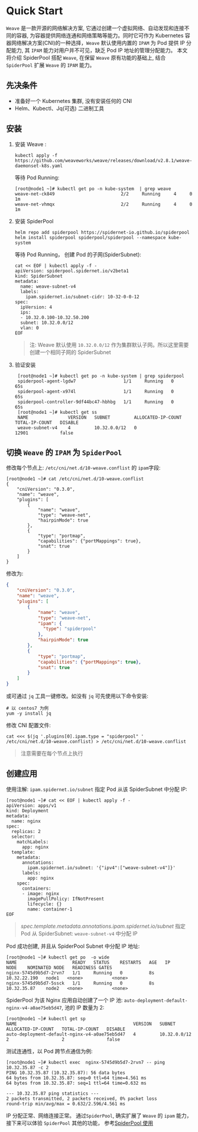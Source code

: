 # Quick Start

`Weave` 是一款开源的网络解决方案, 它通过创建一个虚拟网络、自动发现和连接不同的容器, 为容器提供网络连通和网络策略等能力。同时它可作为 Kubernetes 容器网络解决方案(CNI)的一种选择，`Weave` 默认使用内置的 `IPAM` 为 Pod 提供 IP 分配能力, 其 `IPAM` 能力对用户并不可见，缺乏 Pod IP 地址的管理分配能力。 本文将介绍 SpiderPool 搭配 `Weave`, 在保留 `Weave` 原有功能的基础上, 结合 `SpiderPool` 扩展 `Weave` 的 `IPAM` 能力。

## 先决条件

- 准备好一个 Kubernetes 集群, 没有安装任何的 CNI
- Helm、Kubectl、Jq(可选) 二进制工具

## 安装

1. 安装 Weave :

    ```shell
    kubectl apply -f  https://github.com/weaveworks/weave/releases/download/v2.8.1/weave-daemonset-k8s.yaml
    ```

    等待 Pod Running:

    ```shell
    [root@node1 ~]# kubectl get po -n kube-system  | grep weave
    weave-net-ck849                         2/2     Running     4     0   1m
    weave-net-vhmqx                         2/2     Running     4     0   1m
    ```

2. 安装 SpiderPool

    ```shell
    helm repo add spiderpool https://spidernet-io.github.io/spiderpool
    helm install spiderpool spiderpool/spiderpool --namespace kube-system 
    ```

    等待 Pod Running， 创建 Pod 的子网(SpiderSubnet):

     ```shell
     cat << EOF | kubectl apply -f -
     apiVersion: spiderpool.spidernet.io/v2beta1
     kind: SpiderSubnet
     metadata:
       name: weave-subnet-v4
       labels:  
         ipam.spidernet.io/subnet-cidr: 10-32-0-0-12
     spec:
       ipVersion: 4
       ips:
       - 10.32.0.100-10.32.50.200
       subnet: 10.32.0.0/12
       vlan: 0
     EOF
     ```

     > 注: Weave 默认使用 `10.32.0.0/12` 作为集群默认子网。所以这里需要创建一个相同子网的 SpiderSubnet

3. 验证安装

   ```shell
    [root@node1 ~]# kubectl get po -n kube-system | grep spiderpool
    spiderpool-agent-lgdw7                  1/1     Running   0          65s
    spiderpool-agent-x974l                  1/1     Running   0          65s
    spiderpool-controller-9df44bc47-hbhbg   1/1     Running   0          65s
    [root@node1 ~]# kubectl get ss
    NAME               VERSION   SUBNET         ALLOCATED-IP-COUNT   TOTAL-IP-COUNT   DISABLE
    weave-subnet-v4    4         10.32.0.0/12   0                    12901            false
   ```

## 切换 `Weave` 的 `IPAM` 为 `SpiderPool`

修改每个节点上: `/etc/cni/net.d/10-weave.conflist` 的 `ipam`字段:

  ```shell
  [root@node1 ~]# cat /etc/cni/net.d/10-weave.conflist
  {
      "cniVersion": "0.3.0",
      "name": "weave",
      "plugins": [
          {
              "name": "weave",
              "type": "weave-net",
              "hairpinMode": true
          },
          {
              "type": "portmap",
              "capabilities": {"portMappings": true},
              "snat": true
          }
      ]
  }
  ```

修改为:

  ```json
  {
      "cniVersion": "0.3.0",
      "name": "weave",
      "plugins": [
          {
              "name": "weave",
              "type": "weave-net",
              "ipam": {
                "type": "spiderpool"
              },
              "hairpinMode": true
          },
          {
              "type": "portmap",
              "capabilities": {"portMappings": true},
              "snat": true
          }
      ]
  }
  ```

或可通过 `jq`  工具一键修改。如没有 `jq` 可先使用以下命令安装:

  ```shell
  # 以 centos7 为例
  yum -y install jq
  ```

修改 CNI 配置文件:

  ```shell
  cat <<< $(jq '.plugins[0].ipam.type = "spiderpool" ' /etc/cni/net.d/10-weave.conflist) > /etc/cni/net.d/10-weave.conflist
  ```

> 注意需要在每个节点上执行

## 创建应用

使用注解: `ipam.spidernet.io/subnet` 指定 Pod 从该 SpiderSubnet 中分配 IP:

  ```shell
  [root@node1 ~]# cat << EOF | kubectl apply -f -
  apiVersion: apps/v1
  kind: Deployment
  metadata:
    name: nginx
  spec:
    replicas: 2
    selector:
      matchLabels:
        app: nginx
    template:
      metadata:
        annotations:
          ipam.spidernet.io/subnet: '{"ipv4":["weave-subnet-v4"]}'
        labels:
          app: nginx
      spec:
        containers:
        - image: nginx
          imagePullPolicy: IfNotPresent
          lifecycle: {}
          name: container-1
  EOF
  ```

> _spec.template.metadata.annotations.ipam.spidernet.io/subnet_ 指定 Pod 从 SpiderSubnet:  `weave-subnet-v4` 中分配 IP

Pod 成功创建, 并且从 SpiderPool Subnet 中分配 IP 地址:

  ```shell
  [root@node1 ~]# kubectl get po  -o wide
  NAME                     READY   STATUS    RESTARTS   AGE   IP             NODE    NOMINATED NODE   READINESS GATES
  nginx-5745d9b5d7-2rvn7   1/1     Running   0          8s    10.32.22.190   node1   <none>           <none>
  nginx-5745d9b5d7-5ssck   1/1     Running   0          8s    10.32.35.87    node2   <none>           <none>
  ```

SpiderPool 为该 Nginx 应用自动创建了一个 IP 池: `auto-deployment-default-nginx-v4-a0ae75eb5d47`, 池的 IP 数量为 2:

  ```shell
  [root@node1 ~]# kubectl get sp
  NAME                                            VERSION   SUBNET          ALLOCATED-IP-COUNT   TOTAL-IP-COUNT   DISABLE
  auto-deployment-default-nginx-v4-a0ae75eb5d47   4         10.32.0.0/12    2                    2                false
  ```

测试连通性，以 Pod 跨节点通信为例:

  ```shell
  [root@node1 ~]# kubectl exec  nginx-5745d9b5d7-2rvn7 -- ping 10.32.35.87 -c 2
  PING 10.32.35.87 (10.32.35.87): 56 data bytes
  64 bytes from 10.32.35.87: seq=0 ttl=64 time=4.561 ms
  64 bytes from 10.32.35.87: seq=1 ttl=64 time=0.632 ms

  --- 10.32.35.87 ping statistics ---
  2 packets transmitted, 2 packets received, 0% packet loss
  round-trip min/avg/max = 0.632/2.596/4.561 ms
  ```

IP 分配正常、网络连接正常。 通过`SpiderPool`, 确实扩展了 `Weave` 的 `ipam` 能力，接下来可以体验 `SpiderPool` 其他的功能， 参考[SpiderPool 使用](https://spidernet-io.github.io/spiderpool/)
